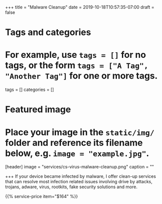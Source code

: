 +++
title = "Malware Cleanup"
date = 2019-10-18T10:57:35-07:00
draft = false

# Tags and categories
# For example, use `tags = []` for no tags, or the form `tags = ["A Tag", "Another Tag"]` for one or more tags.
tags = []
categories = []

# Featured image
# Place your image in the `static/img/` folder and reference its filename below, e.g. `image = "example.jpg"`.
[header]
image = "services/cs-virus-malware-cleanup.png"
caption = ""

+++
If your device became infected by malware, I offer clean-up services that can resolve most infection related issues involving drive by attacks, trojans, adware, virus, rootkits, fake security solutions and more.

{{% service-price item="$164" %}}
